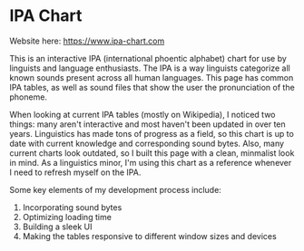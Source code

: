 # IPA Chart

Website here: https://www.ipa-chart.com

This is an interactive IPA (international phoentic alphabet) chart for use by linguists and language enthusiasts. The IPA is a way linguists categorize all known sounds present across all human languages. This page has common IPA tables, as well as sound files that show the user the pronunciation of the phoneme.

When looking at current IPA tables (mostly on Wikipedia), I noticed two things: many aren't interactive and most haven't been updated in over ten years. Linguistics has made tons of progress as a field, so this chart is up to date with current knowledge and corresponding sound bytes. Also, many current charts look outdated, so I built this page with a clean, minmalist look in mind. As a linguistics minor, I'm using this chart as a reference whenever I need to refresh myself on the IPA.

Some key elements of my development process include:
1. Incorporating sound bytes
2. Optimizing loading time
3. Building a sleek UI
4. Making the tables responsive to different window sizes and devices
